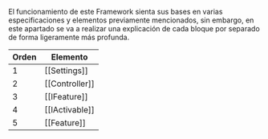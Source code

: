 El funcionamiento de este Framework sienta sus bases en varias especificaciones y elementos previamente mencionados, sin embargo, en este apartado se va a realizar una explicación de cada bloque por separado de forma ligeramente más profunda.

| Orden | Elemento       |
| ----- | -------------- |
| 1     | [[Settings]]   |
| 2     | [[Controller]] |
| 3     | [[IFeature]]   |
| 4     | [[IActivable]] |
| 5     | [[Feature]]    |
